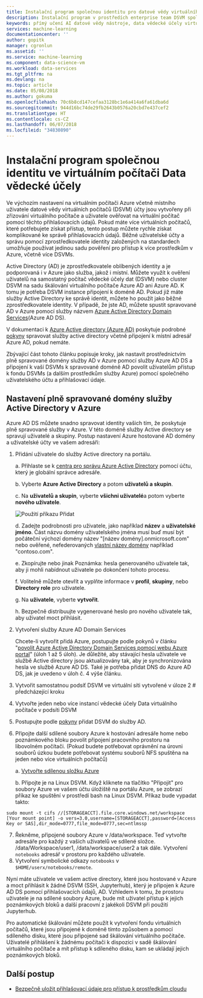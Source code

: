 ```yaml
---
title: Instalační program společnou identitu pro datové vědy virtuálního počítače – Azure | Microsoft Docs
description: Instalační program v prostředích enterprise team DSVM společnou identitu.
keywords: přímý učení AI datové vědy nástroje, data vědecké účely virtuální počítač, geoprostorové analýzy, proces team dat vědecké účely
services: machine-learning
documentationcenter: ''
author: gopitk
manager: cgronlun
ms.assetid: ''
ms.service: machine-learning
ms.component: data-science-vm
ms.workload: data-services
ms.tgt_pltfrm: na
ms.devlang: na
ms.topic: article
ms.date: 05/08/2018
ms.author: gokuma
ms.openlocfilehash: 70c6b8cd147cefaa3128bc1e6a414a6fa61dba6d
ms.sourcegitcommit: 944d16bc74de29fb2643b0576a20cbd7e437cef2
ms.translationtype: HT
ms.contentlocale: cs-CZ
ms.lasthandoff: 06/07/2018
ms.locfileid: "34830890"
---
```

# <a name="setup-common-identity-on-the-data-science-vm"></a>Instalační program společnou identitu ve virtuálním počítači Data vědecké účely

Ve výchozím nastavení na virtuálním počítači Azure včetně místního uživatele datové vědy virtuálních počítačů (DSVM) účty jsou vytvořeny při zřizování virtuálního počítače a uživatele ověřovat na virtuální počítač pomocí těchto přihlašovacích údajů. Pokud máte více virtuálních počítačů, které potřebujete získat přístup, tento postup můžete rychle získat komplikované ke správě přihlašovacích údajů. Běžné uživatelské účty a správu pomocí zprostředkovatele identity založených na standardech umožňuje používat jedinou sadu pověření pro přístup k více prostředkům v Azure, včetně více DSVMs. 

Active Directory (AD) je zprostředkovatele oblíbených identity a je podporovaná i v Azure jako služba, jakož i místní. Můžete využít k ověření uživatelů na samostatný počítač vědecké účely dat (DSVM) nebo cluster DSVM na sadu škálování virtuálního počítače Azure AD ani Azure AD. K tomu je potřeba DSVM instance připojení k doméně AD. Pokud již máte služby Active Directory ke správě identit, můžete ho použít jako běžné zprostředkovatele identity. V případě, že jste AD, můžete spustit spravované AD v Azure pomocí služby názvem [Azure Active Directory Domain Services](https://docs.microsoft.com/azure/active-directory-domain-services/)(Azure AD DS). 

V dokumentaci k [Azure Active directory (Azure AD)](https://docs.microsoft.com/azure/active-directory/) poskytuje podrobné [pokyny](https://docs.microsoft.com/azure/active-directory/choose-hybrid-identity-solution#synchronized-identity) spravovat služby active directory včetně připojení k místní adresář Azure AD, pokud nemáte. 

Zbývající část tohoto článku popisuje kroky, jak nastavit prostřednictvím plně spravované domény služby AD v Azure pomocí služby Azure AD DS a připojení k vaší DSVMs k spravované doméně AD povolit uživatelům přístup k fondu DSVMs (a dalším prostředkům služby Azure) pomocí společného uživatelského účtu a přihlašovací údaje. 

##  <a name="set-up-a-fully-managed-active-directory-domain-on-azure"></a>Nastavení plně spravované domény služby Active Directory v Azure

Azure AD DS můžete snadno spravovat identity vašich tím, že poskytuje plně spravované služby v Azure. V této doméně služby Active directory se spravují uživatelé a skupiny.  Postup nastavení Azure hostované AD domény a uživatelské účty ve vašem adresáři:

1. Přidání uživatele do služby Active directory na portálu. 

    a. Přihlaste se k [centra pro správu Azure Active Directory](https://aad.portal.azure.com) pomocí účtu, který je globální správce adresáře.
    
    b. Vyberte **Azure Active Directory** a potom **uživatelů a skupin**.
    
    c. Na **uživatelů a skupin**, vyberte **všichni uživatelé**a potom vyberte **nového uživatele**.
   
   ![Použití příkazu Přidat](./media/add-user.png)
    
    d. Zadejte podrobnosti pro uživatele, jako například **název** a **uživatelské jméno**. Část názvu domény uživatelského jména musí buď musí být počáteční výchozí domény název "[název domény].onmicrosoft.com" nebo ověřené, nefederovaných [vlastní název domény](../../active-directory/add-custom-domain.md) například "contoso.com".
    
    e. Zkopírujte nebo jinak Poznámka: hesla generovaného uživatele tak, aby ji mohli nabídnout uživatele po dokončení tohoto procesu.
    
    f. Volitelně můžete otevřít a vyplňte informace v **profil**, **skupiny**, nebo **Directory role** pro uživatele. 
    
    g. Na **uživatele**, vyberte **vytvořit**.
    
    h. Bezpečně distribuujte vygenerované heslo pro nového uživatele tak, aby uživatel moct přihlásit.

2.  Vytvoření služby Azure AD Domain Services

    Chcete-li vytvořit přidá Azure, postupujte podle pokynů v článku "[povolit Azure Active Directory Domain Services pomocí webu Azure portal](https://docs.microsoft.com/azure/active-directory-domain-services/active-directory-ds-getting-started)" (úloh 1 až 5 úloh). Je důležité, aby stávající hesla uživatele ve službě Active directory jsou aktualizovány tak, aby je synchronizována hesla ve službě Azure AD DS. Také je potřeba přidat DNS do Azure AD DS, jak je uvedeno v úloh č. 4 výše článku. 

3.  Vytvořit samostatnou podsíť DSVM ve virtuální síti vytvořené v úloze 2 # předcházející kroku
4.  Vytvořte jeden nebo více instancí vědecké účely Data virtuálního počítače v podsíti DSVM 
5.  Postupujte podle [pokyny](https://docs.microsoft.com/azure/active-directory-domain-services/active-directory-ds-join-ubuntu-linux-vm ) přidat DSVM do služby AD. 
6.  Připojte další sdílené soubory Azure k hostování adresáře home nebo poznámkového bloku povolit připojení pracovního prostoru na libovolném počítači. (Pokud budete potřebovat oprávnění na úrovni souborů úzkou budete potřebovat systému souborů NFS spuštěna na jeden nebo více virtuálních počítačů)

    a. [Vytvořte sdílenou složku Azure](../../storage/files/storage-how-to-create-file-share.md)
    
    b. Připojte je na Linux DSVM. Když kliknete na tlačítko "Připojit" pro soubory Azure ve vašem účtu úložiště na portálu Azure, se zobrazí příkaz ke spuštění v prostředí bash na Linux DSVM. Příkaz bude vypadat takto:
```
sudo mount -t cifs //[STORAGEACCT].file.core.windows.net/workspace [Your mount point] -o vers=3.0,username=[STORAGEACCT],password=[Access Key or SAS],dir_mode=0777,file_mode=0777,sec=ntlmssp
```
7.  Řekněme, připojené soubory Azure v /data/workspace. Teď vytvořte adresáře pro každý z vašich uživatelů ve sdílené složce. /data/Workspace/user1, /data/workspace/user2 a tak dále. Vytvoření ```notebooks``` adresář v prostoru pro každého uživatele. 
8. Vytvoření symbolické odkazy ```notebooks``` v ```$HOME/userx/notebooks/remote```.   

Nyní máte uživatele ve vašem active directory, které jsou hostované v Azure a moct přihlásit k žádné DSVM (SSH, Jupyterhub), který je připojen k Azure AD DS pomocí přihlašovacích údajů, AD. Vzhledem k tomu, že prostoru uživatele je na sdílené soubory Azure, bude mít uživatel přístup k jejich poznámkových bloků a další pracovní z jakékoli DSVM při použití Jupyterhub. 

Pro automatické škálování můžete použít k vytvoření fondu virtuálních počítačů, které jsou připojené k doméně tímto způsobem a pomocí sdíleného disku, které jsou připojené sad škálování virtuálního počítače. Uživatelé přihlášení k žádnému počítači k dispozici v sadě škálování virtuálního počítače a mít přístup k sdíleného disku, kam se ukládají jejich poznámkových bloků. 

## <a name="next-steps"></a>Další postup

* [Bezpečně uložit přihlašovací údaje pro přístup k prostředkům cloudu](dsvm-secure-access-keys.md)



